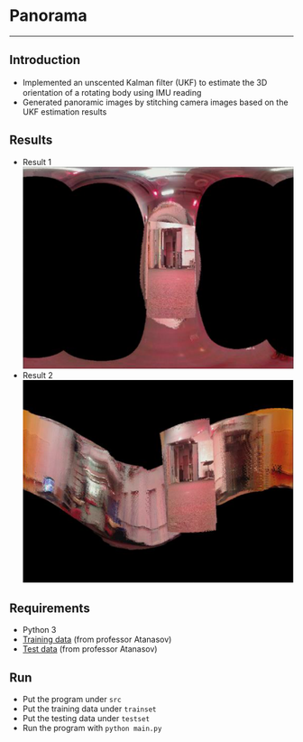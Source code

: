 # **Panorama**
- - -
## **Introduction**
* Implemented an unscented Kalman ﬁlter (UKF) to estimate the 3D orientation of a rotating body using IMU reading
* Generated panoramic images by stitching camera images based on the UKF estimation results

## **Results**
* Result 1
  <img src="img/result1.png" width="575">  
* Result 2
  <img src="img/result2.png" width="575">

## **Requirements**
* Python 3 
* [Training data](https://drive.google.com/open?id=0B241vEW29598UjlWOUFwaTNnRlE) (from professor Atanasov)
* [Test data](https://drive.google.com/open?id=0B241vEW29598Z09xeE5xUExLN2s) (from professor Atanasov)

## **Run**
* Put the program under ```src```
* Put the training data under ```trainset```
* Put the testing data under ```testset```
* Run the program with ```python main.py```

